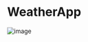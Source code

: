 # WeatherApp

![image](https://github.com/m0bpsych100/WeatherApp/assets/146690792/4eabc2df-dd57-4dc9-8b2c-25b1e37a61c5)
